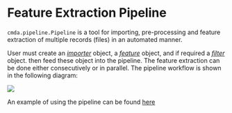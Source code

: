# Feature Extraction Pipeline

```cmda.pipeline.Pipeline``` is a tool for importing, pre-processing and feature extraction of multiple records (files) in an automated manner.

User must create an [*importer*](./import_data.md) object, a [*feature*](./feature_object.md) object, and if required a [*filter*](./filter_object.md) object. then feed these object into the pipeline.
The feature extraction can be done either consecutively or in parallel.
The pipeline workflow is shown in the following diagram:

![](../figures/workflow.png)

An example of using the pipeline can be found [here](../examples/pipeline.ipynb)